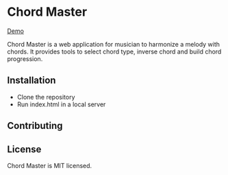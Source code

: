 # Chord Master

[Demo](https://fanzhangg.github.io/chord-master/)

Chord Master is a web application for musician to harmonize a melody with chords. It provides tools to select chord type, inverse chord and build chord progression.

## Installation

- Clone the repository
- Run index.html in a local server

## Contributing

## License

Chord Master is MIT licensed.
